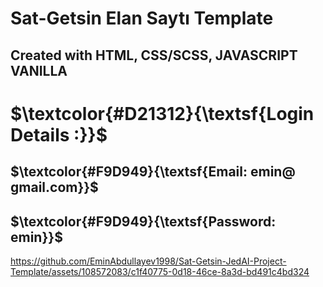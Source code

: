 # Sat-Getsin Elan Saytı Template
## Created with HTML, CSS/SCSS, JAVASCRIPT VANILLA

# $\textcolor{#D21312}{\textsf{Login Details :}}$
## $\textcolor{#F9D949}{\textsf{Email: emin@ gmail.com}}$
## $\textcolor{#F9D949}{\textsf{Password: emin}}$


https://github.com/EminAbdullayev1998/Sat-Getsin-JedAI-Project-Template/assets/108572083/c1f40775-0d18-46ce-8a3d-bd491c4bd324

